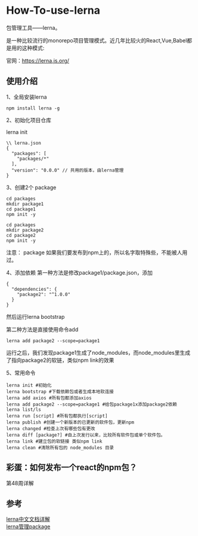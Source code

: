 # How-To-use-lerna

包管理工具——lerna。

是一种比较流行的monorepo项目管理模式。近几年比较火的React,Vue,Babel都是用的这种模式:

官网：https://lerna.js.org/

## 使用介绍
1、全局安装lerna

```
npm install lerna -g
```

2、初始化项目仓库

lerna init

```
\\ lerna.json
{
  "packages": [
    "packages/*"
  ],
  "version": "0.0.0" // 共用的版本，由lerna管理
}
```

3、创建2个 package

```
cd packages
mkdir package1
cd package1
npm init -y

cd packages
mkdir package2
cd package2
npm init -y
```
注意： package 如果我们要发布到npm上的，所以名字取特殊些，不能被人用过。

4、添加依赖
第一种方法是修改package1/package.json，添加
```
{
  "dependencies": {
    "package2": "^1.0.0"
  }
}

```
然后运行lerna bootstrap


第二种方法是直接使用命令add

```
lerna add package2 --scope=package1
```

运行之后，我们发现package1生成了node_modules，而node_modules里生成了指向package2的软链，类似npm link的效果

5、常用命令

```
lerna init #初始化
lerna bootstrap #下载依赖包或者生成本地软连接
lerna add axios #所有包都添加axios
lerna add package2 --scope=package1 #给包package1x添加package2依赖
lerna list/ls
lerna run [script] #所有包都执行[script]
lerna publish #创建一个新版本的已更新的软件包，更新npm
lerna changed #检查上次有哪些包有更改
lerna diff [package?] #自上次发行以来，比较所有软件包或单个软件包。
lerna link #建立包的软链接 类似npm link
lerna clean #清除所有包的 node_modules 目录

```

## 彩蛋：如何发布一个react的npm包？

第48周详解

## 参考

[lerna中文文档详解](https://segmentfault.com/a/1190000019350611)  
[lerna管理package](https://juejin.im/post/6844903885312622606)








